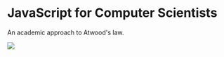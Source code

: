 # JavaScript for Computer Scientists

An academic approach to Atwood's law.

![](http://www.quickmeme.com/img/8d/8d30a19413145512ad5a05c46ec0da545df5ed79e113fcf076dc03c7514eb631.jpg)